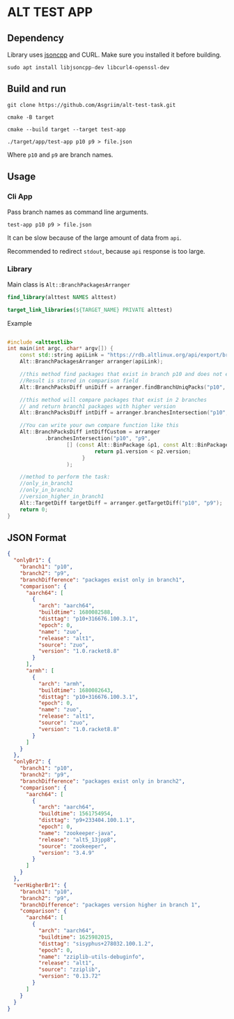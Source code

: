 # ALT TEST APP

## Dependency 
Library uses [jsoncpp](https://github.com/open-source-parsers/jsoncpp) 
and CURL. Make sure you installed it before building. 

```
sudo apt install libjsoncpp-dev libcurl4-openssl-dev
```
## Build and run
``git clone https://github.com/Asgriim/alt-test-task.git``

``cmake -B target``

``cmake --build target --target test-app``

``./target/app/test-app p10 p9 > file.json``

Where ``p10`` and ``p9`` are branch names.

## Usage 
### Cli App
Pass branch names as command line arguments.

``test-app p10 p9 > file.json``

It can be slow because of the large amount of data from ``api``. 

Recommended to redirect ``stdout``, because ``api`` response is too large.

### Library
Main class is ``Alt::BranchPackagesArranger``

```CMAKE
find_library(alttest NAMES alttest)

target_link_libraries(${TARGET_NAME} PRIVATE alttest)
```
Example

```C++

#include <alttestlib>
int main(int argc, char* argv[]) {
    const std::string apiLink = "https://rdb.altlinux.org/api/export/branch_binary_packages/";
    Alt::BranchPackagesArranger arranger(apiLink);

    //this method find packages that exist in branch p10 and does not exist in p9
    //Result is stored in comparison field
    Alt::BranchPacksDiff uniDiff = arranger.findBranchUniqPacks("p10", "p9");

    //this method will compare packages that exist in 2 branches
    // and return branch1 packages with higher version
    Alt::BranchPacksDiff intDiff = arranger.branchesIntersection("p10", "p9");

    //You can write your own compare function like this
    Alt::BranchPacksDiff intDiffCustom = arranger
            .branchesIntersection("p10", "p9",
                   [] (const Alt::BinPackage &p1, const Alt::BinPackage &p2){
                            return p1.version < p2.version;
                        }
                   );

    //method to perform the task:
    //only_in_branch1
    //only_in_branch2
    //version_higher_in_branch1
    Alt::TargetDiff targetDiff = arranger.getTargetDiff("p10", "p9");
    return 0;
}
```

## JSON Format


```json
{
  "onlyBr1": {
    "branch1": "p10",
    "branch2": "p9",
    "branchDifference": "packages exist only in branch1",
    "comparison": {
      "aarch64": [
        {
          "arch": "aarch64",
          "buildtime": 1680082588,
          "disttag": "p10+316676.100.3.1",
          "epoch": 0,
          "name": "zuo",
          "release": "alt1",
          "source": "zuo",
          "version": "1.0.racket8.8"
        }
      ],
      "armh": [
        {
          "arch": "armh",
          "buildtime": 1680082643,
          "disttag": "p10+316676.100.3.1",
          "epoch": 0,
          "name": "zuo",
          "release": "alt1",
          "source": "zuo",
          "version": "1.0.racket8.8"
        }
      ]
    }
  },
  "onlyBr2": {
    "branch1": "p10",
    "branch2": "p9",
    "branchDifference": "packages exist only in branch2",
    "comparison": {
      "aarch64": [
        {
          "arch": "aarch64",
          "buildtime": 1561754954,
          "disttag": "p9+233404.100.1.1",
          "epoch": 0,
          "name": "zookeeper-java",
          "release": "alt5_13jpp8",
          "source": "zookeeper",
          "version": "3.4.9"
        }
      ]
    }
  },
  "verHigherBr1": {
    "branch1": "p10",
    "branch2": "p9",
    "branchDifference": "packages version higher in branch 1",
    "comparison": {
      "aarch64": [
        {
          "arch": "aarch64",
          "buildtime": 1625982015,
          "disttag": "sisyphus+278032.100.1.2",
          "epoch": 0,
          "name": "zziplib-utils-debuginfo",
          "release": "alt1",
          "source": "zziplib",
          "version": "0.13.72"
        }
      ]
    }
  }
}
```